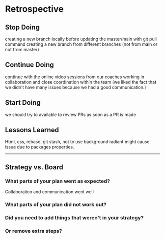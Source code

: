 # Retrospective

## Stop Doing

creating a new branch locally before updating the master/main with git pull
command creating a new branch from different branches (not from main or not from
master)

## Continue Doing

continue with the online video sessions from our coaches working in
collaboration and close coordination within the team (we liked the fact that we
didn't have many issues because we had a good communication.)

## Start Doing

we should try to available to review PRs as soon as a PR is made

## Lessons Learned

Html, css, rebase, git stash, not to use background radiant might cause issue
due to packages properties.

---

## Strategy vs. Board

### What parts of your plan went as expected?

Collaboration and communication went well

### What parts of your plan did not work out?

### Did you need to add things that weren't in your strategy?

### Or remove extra steps?
